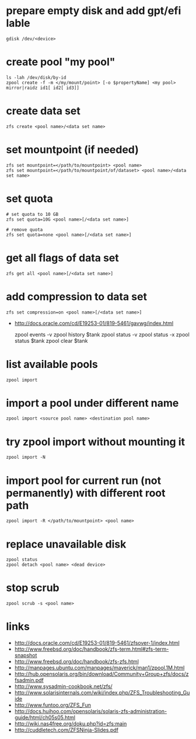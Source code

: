 # prepare empty disk and add gpt/efi lable

    gdisk /dev/<device>

# create pool "my pool"

    ls -lah /dev/disk/by-id
    zpool create -f -m </my/mount/point> [-o $propertyName] <my pool>  mirror|raidz id1[ id2[ id3]]

# create data set

    zfs create <pool name>/<data set name>

# set mountpoint (if needed)

    zfs set mountpoint=</path/to/mountpoint> <pool name>
    zfs set mountpoint=</path/to/mountpoint/of/dataset> <pool name>/<data set name>

# set quota

    # set quota to 10 GB
    zfs set quota=10G <pool name>[/<data set name>]

    # remove quota
    zfs set quota=none <pool name>[/<data set name>]

# get all flags of data set

    zfs get all <pool name>[/<data set name>]

# add compression to data set

    zfs set compression=on <pool name>[/<data set name>]

* http://docs.oracle.com/cd/E19253-01/819-5461/gavwg/index.html

    zpool events -v
    zpool history $tank
    zpool status -v
    zpool status -x
    zpool status $tank
    zpool clear $tank

# list available pools

    zpool import

# import a pool under different name

    zpool import <source pool name> <destination pool name>

# try zpool import without mounting it

    zpool import -N

# import pool for current run (not permanently) with different root path

    zpool import -R </path/to/mountpoint> <pool name>

# replace unavailable disk

    zpool status
    zpool detach <pool name> <dead device>

# stop scrub

    zpool scrub -s <pool name>

# links

* http://docs.oracle.com/cd/E19253-01/819-5461/zfsover-1/index.html
* http://www.freebsd.org/doc/handbook/zfs-term.html#zfs-term-snapshot
* http://www.freebsd.org/doc/handbook/zfs-zfs.html
* http://manpages.ubuntu.com/manpages/maverick/man1/zpool.1M.html
* http://hub.opensolaris.org/bin/download/Community+Group+zfs/docs/zfsadmin.pdf
* http://www.sysadmin-cookbook.net/zfs/
* http://www.solarisinternals.com/wiki/index.php/ZFS_Troubleshooting_Guide
* http://www.funtoo.org/ZFS_Fun
* http://docs.huihoo.com/opensolaris/solaris-zfs-administration-guide/html/ch05s05.html
* http://wiki.nas4free.org/doku.php?id=zfs:main
* http://cuddletech.com/ZFSNinja-Slides.pdf
